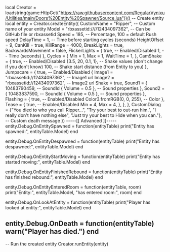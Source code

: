 local Creator = loadstring(game:HttpGet("https://raw.githubusercontent.com/RegularVynixu/Utilities/main/Doors%20Entity%20Spawner/Source.lua"))() 
-- Create entity
local entity = Creator.createEntity({
    CustomName = "Ripper", -- Custom name of your entity
    Model = "rbxassetid:////12434097362", -- Can be GitHub file or rbxassetid
    Speed = 185, -- Percentage, 100 = default Rush speed
    DelayTime = 1, -- Time before starting cycles (seconds)
    HeightOffset = 9,
    CanKill = true,
    KillRange = 4000,
    BreakLights = true,
    BackwardsMovement = false,
    FlickerLights = {
        true, -- Enabled/Disabled
        1, -- Time (seconds)
    },
    Cycles = {
        Min = 1,
        Max = 1,
        WaitTime = 1,
    },
    CamShake = {
        true, -- Enabled/Disabled
        {3.5, 20, 0.1, 1}, -- Shake values (don't change if you don't know)
        100, -- Shake start distance (from Entity to you)
    },
    Jumpscare = {
        true, -- Enabled/Disabled
        {
            Image1 = "rbxassetid://12434097362", -- Image1 url
            Image2 = "rbxassetid://12434097362", -- Image2 url
            Shake = true,
            Sound1 = {
                10483790459, -- SoundId
                { Volume = 0.5 }, -- Sound properties
            },
            Sound2 = {
                10483837590, -- SoundId
                { Volume = 0.5 }, -- Sound properties
            },
            Flashing = {
                true, -- Enabled/Disabled
                Color3.fromRGB(0, 0, 255), -- Color
            },
            Tease = {
                true, -- Enabled/Disabled
                Min = 4,
                Max = 4,
            },
        },
    },
    CustomDialog = {"You died to who you call Ripper...", "Try your best to out-run him.", "I really don't have nothing else", "Just try your best to Hide when you can."}, -- Custom death message
                })
-----[[ Advanced ]]-----
entity.Debug.OnEntitySpawned = function(entityTable)
    print("Entity has spawned:", entityTable.Model)
end

entity.Debug.OnEntityDespawned = function(entityTable)
    print("Entity has despawned:", entityTable.Model)
end

entity.Debug.OnEntityStartMoving = function(entityTable)
    print("Entity has started moving:", entityTable.Model)
end

entity.Debug.OnEntityFinishedRebound = function(entityTable)
    print("Entity has finished rebound:", entityTable.Model)
end

entity.Debug.OnEntityEnteredRoom = function(entityTable, room)
    print("Entity:", entityTable.Model, "has entered room:", room)
end

entity.Debug.OnLookAtEntity = function(entityTable)
    print("Player has looked at entity:", entityTable.Model)
end

entity.Debug.OnDeath = function(entityTable)
    warn("Player has died.")
end
------------------------

-- Run the created entity
Creator.runEntity(entity)
